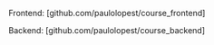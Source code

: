 Frontend: [github.com/paulolopest/course_frontend]

Backend: [github.com/paulolopest/course_backend]
